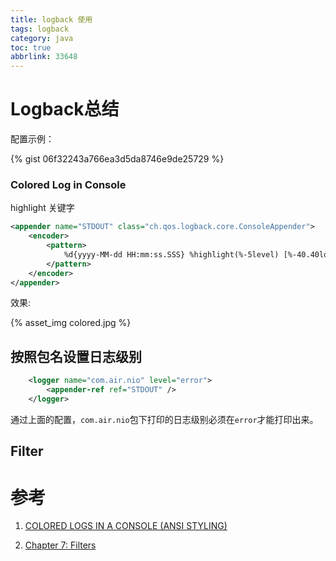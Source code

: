 ```yaml
---
title: logback 使用
tags: logback
category: java
toc: true
abbrlink: 33648
---
```


# Logback总结

配置示例：

{% gist 06f32243a766ea3d5da8746e9de25729 %}

### Colored Log in Console

highlight 关键字

```xml
<appender name="STDOUT" class="ch.qos.logback.core.ConsoleAppender">
    <encoder>
        <pattern>
            %d{yyyy-MM-dd HH:mm:ss.SSS} %highlight(%-5level) [%-40.40logger{10}] - %msg%n
        </pattern>
    </encoder>
</appender>
```
效果:

{%  asset_img   colored.jpg  %}


## 按照包名设置日志级别

```xml
    <logger name="com.air.nio" level="error">
        <appender-ref ref="STDOUT" />
    </logger>
```

通过上面的配置，`com.air.nio`包下打印的日志级别必须在`error`才能打印出来。


## Filter





# 参考
1. [COLORED LOGS IN A CONSOLE (ANSI STYLING)](http://blog.codeleak.pl/2014/02/colored-logs-in-console-ansi-styling.html)

2. [Chapter 7: Filters](https://logback.qos.ch/manual/filters.html)

